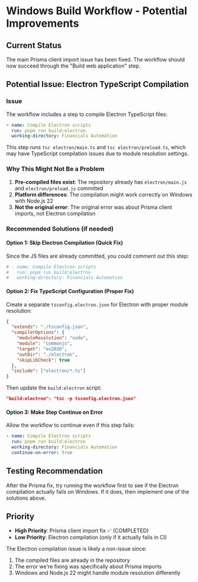 # Windows Build Workflow - Potential Improvements

## Current Status

The main Prisma client import issue has been fixed. The workflow should now succeed through the "Build web application" step.

## Potential Issue: Electron TypeScript Compilation

### Issue
The workflow includes a step to compile Electron TypeScript files:
```yaml
- name: Compile Electron scripts
  run: pnpm run build:electron
  working-directory: Financials Automation
```

This step runs `tsc electron/main.ts` and `tsc electron/preload.ts`, which may have TypeScript compilation issues due to module resolution settings.

### Why This Might Not Be a Problem
1. **Pre-compiled files exist**: The repository already has `electron/main.js` and `electron/preload.js` committed
2. **Platform differences**: The compilation might work correctly on Windows with Node.js 22
3. **Not the original error**: The original error was about Prisma client imports, not Electron compilation

### Recommended Solutions (if needed)

#### Option 1: Skip Electron Compilation (Quick Fix)
Since the JS files are already committed, you could comment out this step:
```yaml
# - name: Compile Electron scripts
#   run: pnpm run build:electron
#   working-directory: Financials Automation
```

#### Option 2: Fix TypeScript Configuration (Proper Fix)
Create a separate `tsconfig.electron.json` for Electron with proper module resolution:
```json
{
  "extends": "./tsconfig.json",
  "compilerOptions": {
    "moduleResolution": "node",
    "module": "commonjs",
    "target": "es2020",
    "outDir": "./electron",
    "skipLibCheck": true
  },
  "include": ["electron/*.ts"]
}
```

Then update the `build:electron` script:
```json
"build:electron": "tsc -p tsconfig.electron.json"
```

#### Option 3: Make Step Continue on Error
Allow the workflow to continue even if this step fails:
```yaml
- name: Compile Electron scripts
  run: pnpm run build:electron
  working-directory: Financials Automation
  continue-on-error: true
```

## Testing Recommendation

After the Prisma fix, try running the workflow first to see if the Electron compilation actually fails on Windows. If it does, then implement one of the solutions above.

## Priority

- **High Priority**: Prisma client import fix ✅ (COMPLETED)
- **Low Priority**: Electron compilation (only if it actually fails in CI)

The Electron compilation issue is likely a non-issue since:
1. The compiled files are already in the repository
2. The error we're fixing was specifically about Prisma imports
3. Windows and Node.js 22 might handle module resolution differently
